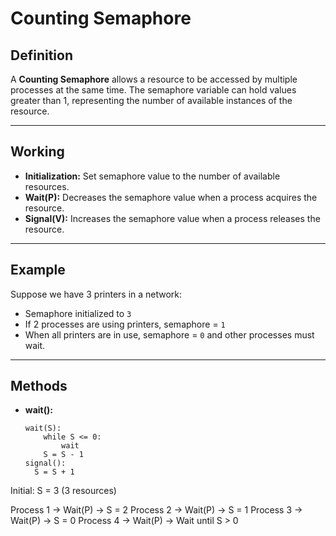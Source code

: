 # Counting Semaphore

## Definition
A **Counting Semaphore** allows a resource to be accessed by multiple processes at the same time. The semaphore variable can hold values greater than 1, representing the number of available instances of the resource.

---

## Working
- **Initialization:** Set semaphore value to the number of available resources.
- **Wait(P):** Decreases the semaphore value when a process acquires the resource.
- **Signal(V):** Increases the semaphore value when a process releases the resource.

---

## Example
Suppose we have 3 printers in a network:
- Semaphore initialized to `3`
- If 2 processes are using printers, semaphore = `1`
- When all printers are in use, semaphore = `0` and other processes must wait.

---

## Methods
- **wait():**
  ```pseudo
  wait(S):
      while S <= 0:
          wait
      S = S - 1
  signal():
    S = S + 1
  
Initial: S = 3 (3 resources)

Process 1 -> Wait(P) -> S = 2
Process 2 -> Wait(P) -> S = 1
Process 3 -> Wait(P) -> S = 0
Process 4 -> Wait(P) -> Wait until S > 0

